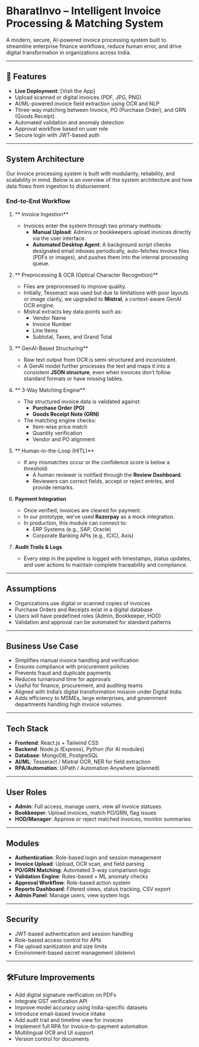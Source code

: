 # BharatInvo – Intelligent Invoice Processing & Matching System

A modern, secure, AI-powered invoice processing system built to streamline enterprise finance workflows, reduce human error, and drive digital transformation in organizations across India.

---

## 🔧 Features

-  **Live Deployment**: [Visit the App]
-  Upload scanned or digital invoices (PDF, JPG, PNG)
-  AI/ML-powered invoice field extraction using OCR and NLP
-  Three-way matching between Invoice, PO (Purchase Order), and GRN (Goods Receipt)
-  Automated validation and anomaly detection
-  Approval workflow based on user role
-  Secure login with JWT-based auth

---

## System Architecture

Our invoice processing system is built with modularity, reliability, and scalability in mind. Below is an overview of the system architecture and how data flows from ingestion to disbursement.

###  End-to-End Workflow

1. ** Invoice Ingestion**
   - Invoices enter the system through two primary methods:
     - **Manual Upload**: Admins or bookkeepers upload invoices directly via the user interface.
     - **Automated Desktop Agent**: A background script checks designated email inboxes periodically, auto-fetches invoice files (PDFs or images), and pushes them into the internal processing queue.

2. ** Preprocessing & OCR (Optical Character Recognition)**
   - Files are preprocessed to improve quality.
   - Initially, Tesseract was used but due to limitations with poor layouts or image clarity, we upgraded to **Mistral**, a context-aware GenAI OCR engine.
   - Mistral extracts key data points such as:
     - Vendor Name
     - Invoice Number
     - Line Items
     - Subtotal, Taxes, and Grand Total

3. ** GenAI-Based Structuring**
   - Raw text output from OCR is semi-structured and inconsistent.
   - A GenAI model further processes the text and maps it into a consistent **JSON structure**, even when invoices don’t follow standard formats or have missing tables.

4. ** 3-Way Matching Engine**
   - The structured invoice data is validated against:
     - **Purchase Order (PO)**
     - **Goods Receipt Note (GRN)**
   - The matching engine checks:
     - Item-wise price match
     - Quantity verification
     - Vendor and PO alignment

5. ** Human-in-the-Loop (HITL)**
   - If any mismatches occur or the confidence score is below a threshold:
     - A human reviewer is notified through the **Review Dashboard**.
     - Reviewers can correct fields, accept or reject entries, and provide remarks.

6. **Payment Integration**
   - Once verified, invoices are cleared for payment.
   - In our prototype, we’ve used **Razorpay** as a mock integration.
   - In production, this module can connect to:
     - ERP Systems (e.g., SAP, Oracle)
     - Corporate Banking APIs (e.g., ICICI, Axis)

7. **Audit Trails & Logs**
   - Every step in the pipeline is logged with timestamps, status updates, and user actions to maintain complete traceability and compliance.

---

## Assumptions

- Organizations use digital or scanned copies of invoices
- Purchase Orders and Receipts exist in a digital database
- Users will have predefined roles (Admin, Bookkeeper, HOD)
- Validation and approval can be automated for standard patterns

---

## Business Use Case

- Simplifies manual invoice handling and verification
- Ensures compliance with procurement policies
- Prevents fraud and duplicate payments
- Reduces turnaround time for approvals
- Useful for finance, procurement, and auditing teams
- Aligned with India’s digital transformation mission under Digital India
- Adds efficiency to MSMEs, large enterprises, and government departments handling high invoice volumes

---

## Tech Stack

- **Frontend**: React.js + Tailwind CSS
- **Backend**: Node.js (Express), Python (for AI modules)
- **Database**: MongoDB, PostgreSQL
- **AI/ML**: Tesseract / Mistral OCR, NER for field extraction
- **RPA/Automation**: UiPath / Automation Anywhere (planned)

---

## User Roles

- **Admin**: Full access, manage users, view all invoice statuses
- **Bookkeeper**: Upload invoices, match PO/GRN, flag issues
- **HOD/Manager**: Approve or reject matched invoices, monitor summaries

---

## Modules

- **Authentication**: Role-based login and session management
- **Invoice Upload**: Upload, OCR scan, and field parsing
- **PO/GRN Matching**: Automated 3-way comparison logic
- **Validation Engine**: Rules-based + ML anomaly checks
- **Approval Workflow**: Role-based action system
- **Reports Dashboard**: Filtered views, status tracking, CSV export
- **Admin Panel**: Manage users, view system logs

---

##  Security

- JWT-based authentication and session handling
- Role-based access control for APIs
- File upload sanitization and size limits
- Environment-based secret management (dotenv)

---

## 🛠Future Improvements

- Add digital signature verification on PDFs
- Integrate GST verification API
- Improve model accuracy using India-specific datasets
- Introduce email-based invoice intake
- Add audit trail and timeline view for invoices
- Implement full RPA for invoice-to-payment automation
- Multilingual OCR and UI support
- Version control for documents
